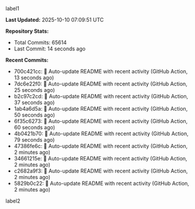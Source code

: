 
label1 
<!-- ACTIVITY_START -->
**Last Updated:** 2025-10-10 07:09:51 UTC

**Repository Stats:**
- Total Commits: 65614
- Last Commit: 14 seconds ago

**Recent Commits:**
- 700c421cc: 🤖 Auto-update README with recent activity (GitHub Action, 13 seconds ago)
- 7dc6e22f0: 🤖 Auto-update README with recent activity (GitHub Action, 25 seconds ago)
- b2c97c2cd: 🤖 Auto-update README with recent activity (GitHub Action, 37 seconds ago)
- 1ab4a6d5a: 🤖 Auto-update README with recent activity (GitHub Action, 50 seconds ago)
- 6f35c6273: 🤖 Auto-update README with recent activity (GitHub Action, 60 seconds ago)
- 4b0421b70: 🤖 Auto-update README with recent activity (GitHub Action, 79 seconds ago)
- 47386fe6c: 🤖 Auto-update README with recent activity (GitHub Action, 2 minutes ago)
- 34661215e: 🤖 Auto-update README with recent activity (GitHub Action, 2 minutes ago)
- c2682a9f3: 🤖 Auto-update README with recent activity (GitHub Action, 2 minutes ago)
- 5829b0c22: 🤖 Auto-update README with recent activity (GitHub Action, 2 minutes ago)
<!-- ACTIVITY_END -->

label2
